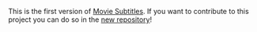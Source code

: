 This is the first version of [Movie Subtitles](https://chrome.google.com/webstore/detail/movie-subtitles/ifimcneililngppkpddcliecbpcgdjag). If you want to contribute to this project you can do so in the [new repository](https://github.com/gignupg/Movie-Subtitles)!
